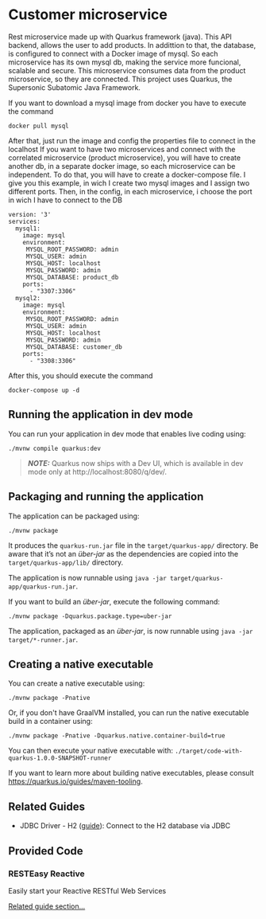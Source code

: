 # Customer microservice

Rest microservice made up with Quarkus framework (java). This API backend, allows the user to add products. In addittion to that, the database, is configured to connect with a Docker image of mysql. So each microservice has its own mysql db, making the service more funcional, scalable and secure. This microservice consumes data from the product microservice, so they are connected. This project uses Quarkus, the Supersonic Subatomic Java Framework.

If you want to download a mysql image from docker you have to execute the command

```
docker pull mysql
```

After that, just run the image and config the properties file to connect in the localhost
If you want to have two microservices and connect with the correlated microservice (product microservice), you will have to create another db, in a separate docker image, so each microservice can be independent. To do that, you will have to create a docker-compose file. I give you this example, in wich I create two mysql images and I assign two different ports. Then, in the config, in each microservice, i choose the port in wich I have to connect to the DB

```
version: '3'
services:
  mysql1:
    image: mysql
    environment:
     MYSQL_ROOT_PASSWORD: admin
     MYSQL_USER: admin
     MYSQL_HOST: localhost
     MYSQL_PASSWORD: admin
     MYSQL_DATABASE: product_db
    ports:
      - "3307:3306"
  mysql2:
    image: mysql
    environment:
     MYSQL_ROOT_PASSWORD: admin
     MYSQL_USER: admin
     MYSQL_HOST: localhost
     MYSQL_PASSWORD: admin
     MYSQL_DATABASE: customer_db
    ports:
      - "3308:3306"
```

After this, you should execute the command

```
docker-compose up -d
```


## Running the application in dev mode

You can run your application in dev mode that enables live coding using:
```shell script
./mvnw compile quarkus:dev
```

> **_NOTE:_**  Quarkus now ships with a Dev UI, which is available in dev mode only at http://localhost:8080/q/dev/.

## Packaging and running the application

The application can be packaged using:
```shell script
./mvnw package
```
It produces the `quarkus-run.jar` file in the `target/quarkus-app/` directory.
Be aware that it’s not an _über-jar_ as the dependencies are copied into the `target/quarkus-app/lib/` directory.

The application is now runnable using `java -jar target/quarkus-app/quarkus-run.jar`.

If you want to build an _über-jar_, execute the following command:
```shell script
./mvnw package -Dquarkus.package.type=uber-jar
```

The application, packaged as an _über-jar_, is now runnable using `java -jar target/*-runner.jar`.

## Creating a native executable

You can create a native executable using: 
```shell script
./mvnw package -Pnative
```

Or, if you don't have GraalVM installed, you can run the native executable build in a container using: 
```shell script
./mvnw package -Pnative -Dquarkus.native.container-build=true
```

You can then execute your native executable with: `./target/code-with-quarkus-1.0.0-SNAPSHOT-runner`

If you want to learn more about building native executables, please consult https://quarkus.io/guides/maven-tooling.

## Related Guides

- JDBC Driver - H2 ([guide](https://quarkus.io/guides/datasource)): Connect to the H2 database via JDBC

## Provided Code

### RESTEasy Reactive

Easily start your Reactive RESTful Web Services

[Related guide section...](https://quarkus.io/guides/getting-started-reactive#reactive-jax-rs-resources)
